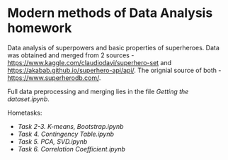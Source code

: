# Modern methods of Data Analysis homework
 
Data analysis of superpowers and basic properties of superheroes. Data was obtained and merged from 2 sources - https://www.kaggle.com/claudiodavi/superhero-set and https://akabab.github.io/superhero-api/api/. The orignial source of both - https://www.superherodb.com/. 

Full data preprocessing and merging lies in the file *Getting the dataset.ipynb*.

Hometasks:
- *Task 2-3. K-means, Bootstrap.ipynb*
- *Task 4. Contingency Table.ipynb*
- *Task 5. PCA, SVD.ipynb*
- *Task 6. Correlation Coefficient.ipynb*
